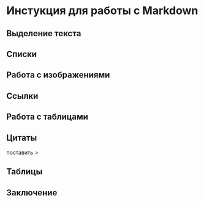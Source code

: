# Инстукция для работы с Markdown

## Выделение текста

## Списки

## Работа с изображениями

## Ссылки

## Работа с таблицами

## Цитаты

поставить >

## Таблицы 

##  Заключение
